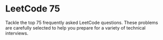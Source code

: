 # LeetCode 75
Tackle the top 75 frequently asked LeetCode questions. These problems are carefully selected to help you prepare for a variety of technical interviews.